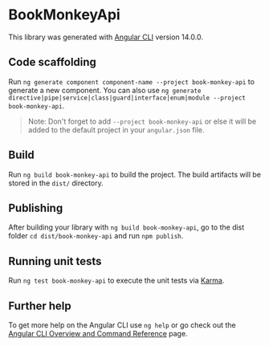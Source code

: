 # BookMonkeyApi

This library was generated with [Angular CLI](https://github.com/angular/angular-cli) version 14.0.0.

## Code scaffolding

Run `ng generate component component-name --project book-monkey-api` to generate a new component. You can also use `ng generate directive|pipe|service|class|guard|interface|enum|module --project book-monkey-api`.
> Note: Don't forget to add `--project book-monkey-api` or else it will be added to the default project in your `angular.json` file. 

## Build

Run `ng build book-monkey-api` to build the project. The build artifacts will be stored in the `dist/` directory.

## Publishing

After building your library with `ng build book-monkey-api`, go to the dist folder `cd dist/book-monkey-api` and run `npm publish`.

## Running unit tests

Run `ng test book-monkey-api` to execute the unit tests via [Karma](https://karma-runner.github.io).

## Further help

To get more help on the Angular CLI use `ng help` or go check out the [Angular CLI Overview and Command Reference](https://angular.io/cli) page.
